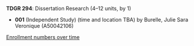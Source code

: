 **TDGR 294**: Dissertation Research (4–12 units, by 1)

- **001** (Independent Study) (time and location TBA) by Burelle, Julie Sara Veronique (A50042106)

[Enrollment numbers over time](./TDGR294.tsv)
